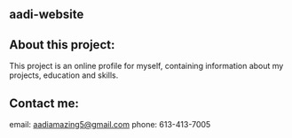 ## aadi-website ##

## About this project: ##
This project is an online profile for myself, containing
information about my projects, education and skills.

## Contact me: ##
email: aadiamazing5@gmail.com
phone: 613-413-7005
